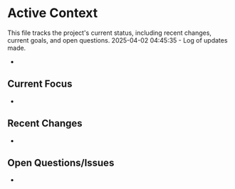 # Active Context

  This file tracks the project's current status, including recent changes, current goals, and open questions.
  2025-04-02 04:45:35 - Log of updates made.

*

## Current Focus

*   

## Recent Changes

*   

## Open Questions/Issues

*